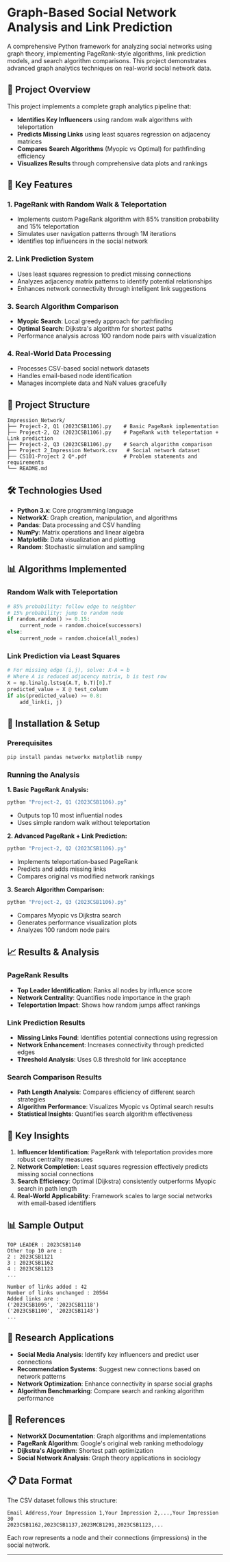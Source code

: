 # Graph-Based Social Network Analysis and Link Prediction

A comprehensive Python framework for analyzing social networks using graph theory, implementing PageRank-style algorithms, link prediction models, and search algorithm comparisons. This project demonstrates advanced graph analytics techniques on real-world social network data.

## 🌟 Project Overview

This project implements a complete graph analytics pipeline that:
- **Identifies Key Influencers** using random walk algorithms with teleportation
- **Predicts Missing Links** using least squares regression on adjacency matrices
- **Compares Search Algorithms** (Myopic vs Optimal) for pathfinding efficiency
- **Visualizes Results** through comprehensive data plots and rankings

## 🚀 Key Features

### 1. **PageRank with Random Walk & Teleportation**
- Implements custom PageRank algorithm with 85% transition probability and 15% teleportation
- Simulates user navigation patterns through 1M iterations
- Identifies top influencers in the social network

### 2. **Link Prediction System** 
- Uses least squares regression to predict missing connections
- Analyzes adjacency matrix patterns to identify potential relationships
- Enhances network connectivity through intelligent link suggestions

### 3. **Search Algorithm Comparison**
- **Myopic Search**: Local greedy approach for pathfinding
- **Optimal Search**: Dijkstra's algorithm for shortest paths
- Performance analysis across 100 random node pairs with visualization

### 4. **Real-World Data Processing**
- Processes CSV-based social network datasets
- Handles email-based node identification
- Manages incomplete data and NaN values gracefully

## 📁 Project Structure

```
Impression_Network/
├── Project-2, Q1 (2023CSB1106).py    # Basic PageRank implementation
├── Project-2, Q2 (2023CSB1106).py    # PageRank with teleportation + Link prediction
├── Project-2, Q3 (2023CSB1106).py    # Search algorithm comparison
├── Project 2_Impression Network.csv   # Social network dataset
├── CS101-Project 2 Q*.pdf            # Problem statements and requirements
└── README.md
```

## 🛠 Technologies Used

- **Python 3.x**: Core programming language
- **NetworkX**: Graph creation, manipulation, and algorithms
- **Pandas**: Data processing and CSV handling
- **NumPy**: Matrix operations and linear algebra
- **Matplotlib**: Data visualization and plotting
- **Random**: Stochastic simulation and sampling

## 📊 Algorithms Implemented

### Random Walk with Teleportation
```python
# 85% probability: follow edge to neighbor
# 15% probability: jump to random node
if random.random() >= 0.15:
    current_node = random.choice(successors)
else:
    current_node = random.choice(all_nodes)
```

### Link Prediction via Least Squares
```python
# For missing edge (i,j), solve: X·A = b
# Where A is reduced adjacency matrix, b is test row
X = np.linalg.lstsq(A.T, b.T)[0].T
predicted_value = X @ test_column
if abs(predicted_value) >= 0.8:
    add_link(i, j)
```

## 🔧 Installation & Setup

### Prerequisites
```bash
pip install pandas networkx matplotlib numpy
```

### Running the Analysis

**1. Basic PageRank Analysis:**
```bash
python "Project-2, Q1 (2023CSB1106).py"
```
- Outputs top 10 most influential nodes
- Uses simple random walk without teleportation

**2. Advanced PageRank + Link Prediction:**
```bash
python "Project-2, Q2 (2023CSB1106).py"
```
- Implements teleportation-based PageRank
- Predicts and adds missing links
- Compares original vs modified network rankings

**3. Search Algorithm Comparison:**
```bash
python "Project-2, Q3 (2023CSB1106).py"
```
- Compares Myopic vs Dijkstra search
- Generates performance visualization plots
- Analyzes 100 random node pairs

## 📈 Results & Analysis

### PageRank Results
- **Top Leader Identification**: Ranks all nodes by influence score
- **Network Centrality**: Quantifies node importance in the graph
- **Teleportation Impact**: Shows how random jumps affect rankings

### Link Prediction Results
- **Missing Links Found**: Identifies potential connections using regression
- **Network Enhancement**: Increases connectivity through predicted edges
- **Threshold Analysis**: Uses 0.8 threshold for link acceptance

### Search Comparison Results
- **Path Length Analysis**: Compares efficiency of different search strategies
- **Algorithm Performance**: Visualizes Myopic vs Optimal search results
- **Statistical Insights**: Quantifies search algorithm effectiveness

## 🎯 Key Insights

1. **Influencer Identification**: PageRank with teleportation provides more robust centrality measures
2. **Network Completion**: Least squares regression effectively predicts missing social connections
3. **Search Efficiency**: Optimal (Dijkstra) consistently outperforms Myopic search in path length
4. **Real-World Applicability**: Framework scales to large social networks with email-based identifiers

## 📊 Sample Output

```
TOP LEADER : 2023CSB1140
Other top 10 are :
2 : 2023CSB1121
3 : 2023CSB1162
4 : 2023CSB1123
...

Number of links added : 42
Number of links unchanged : 20564
Added links are :
('2023CSB1095', '2023CSB1118')
('2023CSB1100', '2023CSB1143')
...
```

## 🔬 Research Applications

- **Social Media Analysis**: Identify key influencers and predict user connections
- **Recommendation Systems**: Suggest new connections based on network patterns
- **Network Optimization**: Enhance connectivity in sparse social graphs
- **Algorithm Benchmarking**: Compare search and ranking algorithm performance


## 📄 References

- **NetworkX Documentation**: Graph algorithms and implementations
- **PageRank Algorithm**: Google's original web ranking methodology  
- **Dijkstra's Algorithm**: Shortest path optimization
- **Social Network Analysis**: Graph theory applications in sociology

## 📋 Data Format

The CSV dataset follows this structure:
```csv
Email Address,Your Impression 1,Your Impression 2,...,Your Impression 30
2023CSB1162,2023CSB1137,2023MCB1291,2023CSB1123,...
```

Each row represents a node and their connections (impressions) in the social network.

---
